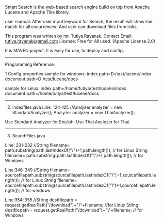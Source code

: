 Smart Search is the web-based search engine build on top from Apache Lucene and Apache Tika library.

user manual:
After user input keyword for Search,  the result will show line match for all occurrences. 
And user can download files from links.

This program was written by mr. Tutiya Rayanak. 
Contact Email: tutiya.rayanak@gmail.com
License: Free for All used. (Apache License 2.0)  

It is MAVEN project.
It is easy for use, to deploy and config. 

--------------------------------------------------------
Programming Reference:

1 Config.properties
sample for windows:
index.path=D:/test/lucene/index
document.path=D:/test/lucene/docs

sample for Linux:
index.path=/home/tutiya/test/lucene/index
document.path=/home/tutiya/test/lucene/docs

----------------------------------------------------------
2. Indexfiles.java
Line: 124-125
//Analyzer analyzer = new StandardAnalyzer();
Analyzer analyzer = new ThaiAnalyzer();

Use Standard Analyzer for  English.
Use Thai Analyzer for Thai.

----------------------------------------------------------
3. SearchFiles.java

Line: 231-232
//String filename= path.substring(path.lastIndexOf("/")+1,path.length()); // for Linux
String filename= path.substring(path.lastIndexOf("\\")+1,path.length()); // for Windows

Line:348-349
//String filename= sourcefilepath.substring(sourcefilepath.lastIndexOf("/")+1,sourcefilepath.length()); // for Linux
String filename= sourcefilepath.substring(sourcefilepath.lastIndexOf("\\")+1,sourcefilepath.length()); // for windows


Line:354-355
//String destfilepath = request.getRealPath("/download")+"/"+filename; //for Linux
String destfilepath = request.getRealPath("/download")+"\\"+filename; // for Windows







